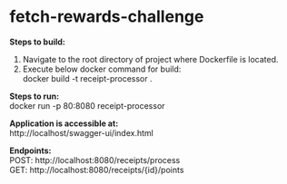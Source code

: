 # fetch-rewards-challenge
**Steps to build:**
1. Navigate to the root directory of project where Dockerfile is located.
2. Execute below docker command for build: </br>
	docker build -t receipt-processor .

**Steps to run:** </br>
docker run -p 80:8080 receipt-processor

**Application is accessible at:** </br>
http://localhost/swagger-ui/index.html

**Endpoints:** </br>
POST: http://localhost:8080/receipts/process</br>
GET: http://localhost:8080/receipts/{id}/points</br>
